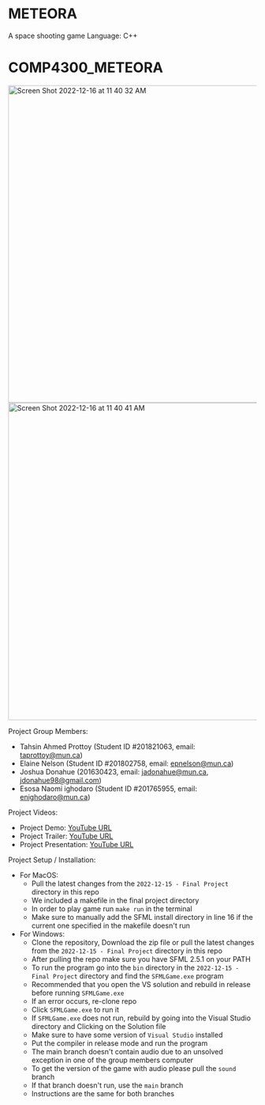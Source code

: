 # METEORA
A space shooting game
Language: C++ 

# COMP4300_METEORA
<img width="642" alt="Screen Shot 2022-12-16 at 11 40 32 AM" src="https://user-images.githubusercontent.com/55811118/208128407-7a2732f3-b5f7-4e3e-bf66-09305d737c4c.png">
<img width="642" alt="Screen Shot 2022-12-16 at 11 40 41 AM" src="https://user-images.githubusercontent.com/55811118/208128414-70053a7a-d162-46f7-8118-76ca6aecc3ff.png">

Project Group Members:

* Tahsin Ahmed Prottoy (Student ID #201821063, email: taprottoy@mun.ca)
* Elaine Nelson (Student ID #201802758, email: epnelson@mun.ca)
* Joshua Donahue (201630423, email: jadonahue@mun.ca, jdonahue98@gmail.com)
* Esosa Naomi ighodaro (Student ID #201765955, email: enighodaro@mun.ca)

Project Videos:

* Project Demo: [YouTube URL](https://www.youtube.com/watch?v=pm5MSf2IXGs)
* Project Trailer: [YouTube URL](https://youtu.be/2iV4dROlj6k)
* Project Presentation: [YouTube URL](https://www.youtube.com/watch?v=rNZOyta5AN4)

Project Setup / Installation:

* For MacOS:
    - Pull the latest changes from the `2022-12-15 - Final Project` directory in this repo
    - We included a makefile in the final project directory
    - In order to play game run `make run` in the terminal 
    - Make sure to manually add the SFML install directory in line 16 if the current one specified in the makefile doesn't run
* For Windows:
    - Clone the repository, Download the zip file or pull the latest changes from the `2022-12-15 - Final Project` directory in this repo
    - After pulling the repo make sure you have SFML 2.5.1 on your PATH
    - To run the program go into the `bin` directory in the `2022-12-15 - Final Project` directory and find the `SFMLGame.exe` program
    - Recommended that you open the VS solution and rebuild in release before running `SFMLGame.exe`
    - If an error occurs, re-clone repo
    - Click `SFMLGame.exe` to run it
    - If `SFMLGame.exe` does not run, rebuild by going into the Visual Studio directory and Clicking on the Solution file
    - Make sure to have some version of `Visual Studio` installed
    - Put the compiler in release mode and run the program
    - The main branch doesn't contain audio due to an unsolved exception in one of the group members computer
    - To get the version of the game with audio please pull the `sound` branch
    - If that branch doesn't run, use the `main` branch
    - Instructions are the same for both branches
